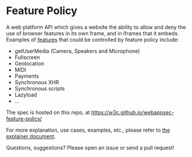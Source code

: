 # Feature Policy

A web platform API which gives a website the ability to allow and deny the use of browser features in its own frame, and in iframes that it embeds. Examples of [features](https://github.com/WICG/feature-policy/blob/master/features.md) that could be controlled by feature policy include:

- getUserMedia (Camera, Speakers and Microphone)
- Fullscreen
- Geolocation
- MIDI
- Payments
- Synchronous XHR
- Synchronous scripts
- Lazyload
- ...

The spec is hosted on this repo, at https://w3c.github.io/webappsec-feature-policy/

For more explanation, use cases, examples, etc., please refer to [the explainer document](https://docs.google.com/document/d/1k0Ua-ZWlM_PsFCFdLMa8kaVTo32PeNZ4G7FFHqpFx4E/edit).

Questions, suggestions? Please open an issue or send a pull request!
